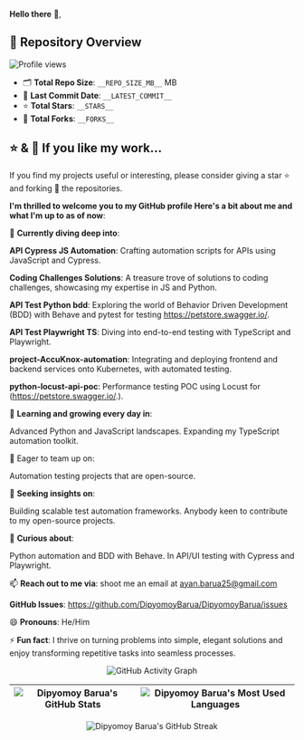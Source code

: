 **Hello there** 👋,

## 🚀 Repository Overview

![Profile views](https://komarev.com/ghpvc/?username=DipyomoyBarua&label=Profile%20views&color=181717&style=for-the-badge)

- 🗂️ **Total Repo Size**: `__REPO_SIZE_MB__` MB
- 📅 **Last Commit Date**: `__LATEST_COMMIT__`
- ⭐ **Total Stars**: `__STARS__`
- 🍴 **Total Forks**: `__FORKS__`

## ⭐ & 🍴 If you like my work...

If you find my projects useful or interesting, please consider giving a star ⭐ and forking 🍴 the repositories.

**I'm thrilled to welcome you to my GitHub profile Here's a bit about me and what I'm up to as of now**:

🔭 **Currently diving deep into**:

**API Cypress JS Automation**: Crafting automation scripts for APIs using JavaScript and Cypress.

**Coding Challenges Solutions**: A treasure trove of solutions to coding challenges, showcasing my expertise in JS and Python.

**API Test Python bdd**: Exploring the world of Behavior Driven Development (BDD) with Behave and pytest for testing https://petstore.swagger.io/.

**API Test Playwright TS**: Diving into end-to-end testing with TypeScript and Playwright.

**project-AccuKnox-automation**: Integrating and deploying frontend and backend services onto Kubernetes, with automated testing.

**python-locust-api-poc**: Performance testing POC using Locust for (https://petstore.swagger.io/.).

🌱 **Learning and growing every day in**:

Advanced Python and JavaScript landscapes.
Expanding my TypeScript automation toolkit.

👯 Eager to team up on:

Automation testing projects that are open-source.

🤔 **Seeking insights on**:

Building scalable test automation frameworks.
Anybody keen to contribute to my open-source projects.

💬 **Curious about**:

Python automation and BDD with Behave.
In API/UI testing with Cypress and Playwright.


📫 **Reach out to me via**: shoot me an email at ayan.barua25@gmail.com

**GitHub Issues**: https://github.com/DipyomoyBarua/DipyomoyBarua/issues

😄 **Pronouns**: He/Him

⚡ **Fun fact**: I thrive on turning problems into simple, elegant solutions and enjoy transforming repetitive tasks into seamless processes.

<p align ="center">
  <img src="https://github-readme-activity-graph.vercel.app/graph?username=DipyomoyBarua&custom_title=Dipyomoy's%20GitHub%20Activity%20Graph&hide_border=true&border_radius=15&bg_color=0d1117&color=c9d1d9&line=58a6ff&point=f0f6fc&area_color=0d1117&title_color=c9d1d9&area=true" alt="GitHub Activity Graph" />
</p>

| ![Dipyomoy Barua's GitHub Stats](https://github-readme-stats.vercel.app/api?username=dipyomoybarua&show_icons=true&locale=en&title_color=ffffff&icon_color=79ff97&text_color=9f9f9f&bg_color=151515) | ![Dipyomoy Barua's Most Used Languages](https://github-readme-stats.vercel.app/api/top-langs?username=dipyomoybarua&show_icons=true&locale=en&layout=compact&title_color=ffffff&text_color=ffffff&icon_color=79ff97&bg_color=151515&border_color=ffffff)|
| --- | --- |

<div align ="center">
  <img src="https://github-readme-streak-stats.herokuapp.com/?user=dipyomoybarua&theme=black-ice&hide_border=true&stroke=0000&background=060a0cd0" alt="Dipyomoy Barua's GitHub Streak" />
</div>